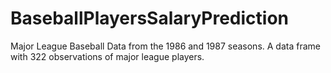 # BaseballPlayersSalaryPrediction
Major League Baseball Data from the 1986 and 1987 seasons. A data frame with 322 observations of major league players.

